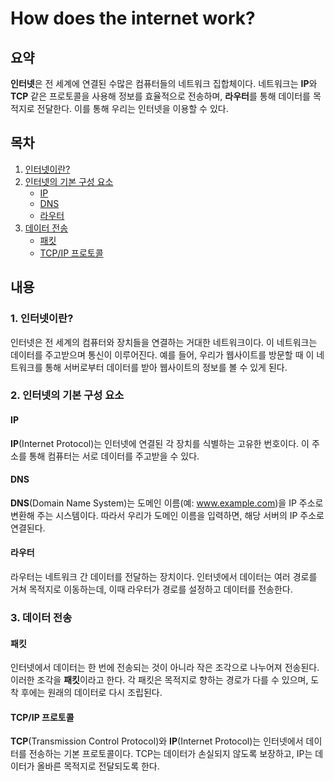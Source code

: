 # How does the internet work?

## 요약

**인터넷**은 전 세계에 연결된 수많은 컴퓨터들의 네트워크 집합체이다. 네트워크는 **IP**와 **TCP** 같은 프로토콜을 사용해 정보를 효율적으로 전송하며, **라우터**를 통해 데이터를 목적지로 전달한다. 이를 통해 우리는 인터넷을 이용할 수 있다.

## 목차

1. [인터넷이란?](#1-인터넷이란)
2. [인터넷의 기본 구성 요소](#2-인터넷의-기본-구성-요소)
   - [IP](#ip)
   - [DNS](#dns)
   - [라우터](#라우터)
3. [데이터 전송](#3-데이터-전송)
   - [패킷](#패킷)
   - [TCP/IP 프로토콜](#tcpip-프로토콜)

## 내용

### 1. 인터넷이란?

인터넷은 전 세계의 컴퓨터와 장치들을 연결하는 거대한 네트워크이다. 이 네트워크는 데이터를 주고받으며 통신이 이루어진다. 예를 들어, 우리가 웹사이트를 방문할 때 이 네트워크를 통해 서버로부터 데이터를 받아 웹사이트의 정보를 볼 수 있게 된다.

### 2. 인터넷의 기본 구성 요소

#### IP

**IP**(Internet Protocol)는 인터넷에 연결된 각 장치를 식별하는 고유한 번호이다. 이 주소를 통해 컴퓨터는 서로 데이터를 주고받을 수 있다.

#### DNS

**DNS**(Domain Name System)는 도메인 이름(예: www.example.com)을 IP 주소로 변환해 주는 시스템이다. 따라서 우리가 도메인 이름을 입력하면, 해당 서버의 IP 주소로 연결된다.

#### 라우터

라우터는 네트워크 간 데이터를 전달하는 장치이다. 인터넷에서 데이터는 여러 경로를 거쳐 목적지로 이동하는데, 이때 라우터가 경로를 설정하고 데이터를 전송한다.

### 3. 데이터 전송

#### 패킷

인터넷에서 데이터는 한 번에 전송되는 것이 아니라 작은 조각으로 나누어져 전송된다. 이러한 조각을 **패킷**이라고 한다. 각 패킷은 목적지로 향하는 경로가 다를 수 있으며, 도착 후에는 원래의 데이터로 다시 조립된다.

#### TCP/IP 프로토콜

**TCP**(Transmission Control Protocol)와 **IP**(Internet Protocol)는 인터넷에서 데이터를 전송하는 기본 프로토콜이다. TCP는 데이터가 손실되지 않도록 보장하고, IP는 데이터가 올바른 목적지로 전달되도록 한다.
